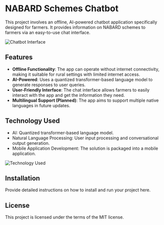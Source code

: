 # NABARD Schemes Chatbot

This project involves an offline, AI-powered chatbot application specifically designed for farmers. It provides information on NABARD schemes to farmers via an easy-to-use chat interface.

![Chatbot Interface](./screenshots/chatbot_interface.png)

## Features

- **Offline Functionality**: The app can operate without internet connectivity, making it suitable for rural settings with limited internet access.
- **AI-Powered**: Uses a quantized transformer-based language model to generate responses to user queries.
- **User-Friendly Interface**: The chat interface allows farmers to easily interact with the app and get the information they need.
- **Multilingual Support (Planned)**: The app aims to support multiple native languages in future updates.

## Technology Used

- AI: Quantized transformer-based language model.
- Natural Language Processing: User input processing and conversational output generation.
- Mobile Application Development: The solution is packaged into a mobile application.

![Technology Used](./screenshots/technology_used.png)

## Installation

Provide detailed instructions on how to install and run your project here.


## License

This project is licensed under the terms of the MIT license.
